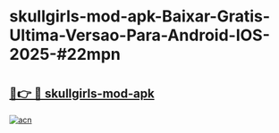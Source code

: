 # skullgirls-mod-apk-Baixar-Gratis-Ultima-Versao-Para-Android-IOS-2025-#22mpn

# <h2><a href="https://ainizakaria.my?title=skullgirls-mod-apk&ref=24M">🔗👉 🔴 skullgirls-mod-apk</a></h2>

[![acn](https://github.com/user-attachments/assets/0f9c940e-d8b0-45ae-aac7-cd30a18b3e1c)](https://ainizakaria.my?title=skullgirls-mod-apk&ref=24M)


